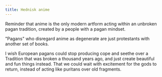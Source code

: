 ```yaml
---
title: Hednisk anime
---
```

Reminder that anime is the only modern artform acting within an unbroken pagan tradition, created by a people with a pagan mindset.

"Pagans" who disregard anime as degenerate are just protestants with another set of books.

I wish European pagans could stop producing cope and seethe over a Tradition that was broken a thousand years ago, and just create beautiful and fun things instead. That we could wait with excitement for the gods to return, instead of acting like puritans over old fragments.
